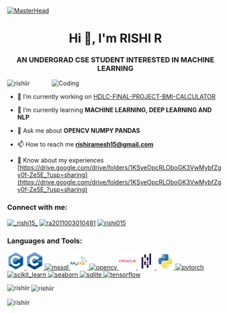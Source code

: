 [![MasterHead](https://tse2.mm.bing.net/th?id=OIP.nWQ_U5NKEfNeGCTfh_2-MwHaEq&pid=Api&P=0&h=180)](https://tse2.mm.bing.net/th?id=OIP.nWQ_U5NKEfNeGCTfh_2-MwHaEq&pid=Api&P=0&h=180)
<h1 align="center">Hi 👋, I'm RISHI R</h1>
<h3 align="center">AN UNDERGRAD CSE STUDENT INTERESTED IN MACHINE LEARNING</h3>
<img align="right" alt="Coding" width="400" src="https://cdn.dribbble.com/users/1292677/screenshots/6139167/avento.gif">


<p align="left"> <img src="[https://komarev.com/ghpvc/?username=rishiir&label=Profile%20views&color=0e75b6&style=flat](https://cdn.dribbble.com/users/1059583/screenshots/4171367/coding-freak.gif)" alt="rishiir" /> </p>

- 🔭 I’m currently working on [HDLC-FINAL-PROJECT-BMI-CALCULATOR](https://github.com/RishiiR/HDLC-FINAL-PROJECT-BMI-CALCULATOR)

- 🌱 I’m currently learning **MACHINE LEARNING, DEEP LEARNING AND NLP**

- 💬 Ask me about **OPENCV NUMPY PANDAS**

- 📫 How to reach me **rishiramesh15@gmail.com**

- 📄 Know about my experiences [https://drive.google.com/drive/folders/1KSyeOpcRLOboGK3VwMybfZgy0f-Ze5E_?usp=sharing](https://drive.google.com/drive/folders/1KSyeOpcRLOboGK3VwMybfZgy0f-Ze5E_?usp=sharing)

<h3 align="left">Connect with me:</h3>
<p align="left">
<a href="https://instagram.com/_rishi15_" target="blank"><img align="center" src="https://raw.githubusercontent.com/rahuldkjain/github-profile-readme-generator/master/src/images/icons/Social/instagram.svg" alt="_rishi15_" height="30" width="40" /></a>
<a href="https://www.hackerrank.com/ra2011003010481" target="blank"><img align="center" src="https://raw.githubusercontent.com/rahuldkjain/github-profile-readme-generator/master/src/images/icons/Social/hackerrank.svg" alt="ra2011003010481" height="30" width="40" /></a>
<a href="https://www.leetcode.com/rishi015" target="blank"><img align="center" src="https://raw.githubusercontent.com/rahuldkjain/github-profile-readme-generator/master/src/images/icons/Social/leet-code.svg" alt="rishi015" height="30" width="40" /></a>
</p>

<h3 align="left">Languages and Tools:</h3>
<p align="left"> <a href="https://www.cprogramming.com/" target="_blank" rel="noreferrer"> <img src="https://raw.githubusercontent.com/devicons/devicon/master/icons/c/c-original.svg" alt="c" width="40" height="40"/> </a> <a href="https://www.w3schools.com/cpp/" target="_blank" rel="noreferrer"> <img src="https://raw.githubusercontent.com/devicons/devicon/master/icons/cplusplus/cplusplus-original.svg" alt="cplusplus" width="40" height="40"/> </a> <a href="https://www.microsoft.com/en-us/sql-server" target="_blank" rel="noreferrer"> <img src="https://www.svgrepo.com/show/303229/microsoft-sql-server-logo.svg" alt="mssql" width="40" height="40"/> </a> <a href="https://www.mysql.com/" target="_blank" rel="noreferrer"> <img src="https://raw.githubusercontent.com/devicons/devicon/master/icons/mysql/mysql-original-wordmark.svg" alt="mysql" width="40" height="40"/> </a> <a href="https://opencv.org/" target="_blank" rel="noreferrer"> <img src="https://www.vectorlogo.zone/logos/opencv/opencv-icon.svg" alt="opencv" width="40" height="40"/> </a> <a href="https://www.oracle.com/" target="_blank" rel="noreferrer"> <img src="https://raw.githubusercontent.com/devicons/devicon/master/icons/oracle/oracle-original.svg" alt="oracle" width="40" height="40"/> </a> <a href="https://pandas.pydata.org/" target="_blank" rel="noreferrer"> <img src="https://raw.githubusercontent.com/devicons/devicon/2ae2a900d2f041da66e950e4d48052658d850630/icons/pandas/pandas-original.svg" alt="pandas" width="40" height="40"/> </a> <a href="https://www.python.org" target="_blank" rel="noreferrer"> <img src="https://raw.githubusercontent.com/devicons/devicon/master/icons/python/python-original.svg" alt="python" width="40" height="40"/> </a> <a href="https://pytorch.org/" target="_blank" rel="noreferrer"> <img src="https://www.vectorlogo.zone/logos/pytorch/pytorch-icon.svg" alt="pytorch" width="40" height="40"/> </a> <a href="https://scikit-learn.org/" target="_blank" rel="noreferrer"> <img src="https://upload.wikimedia.org/wikipedia/commons/0/05/Scikit_learn_logo_small.svg" alt="scikit_learn" width="40" height="40"/> </a> <a href="https://seaborn.pydata.org/" target="_blank" rel="noreferrer"> <img src="https://seaborn.pydata.org/_images/logo-mark-lightbg.svg" alt="seaborn" width="40" height="40"/> </a> <a href="https://www.sqlite.org/" target="_blank" rel="noreferrer"> <img src="https://www.vectorlogo.zone/logos/sqlite/sqlite-icon.svg" alt="sqlite" width="40" height="40"/> </a> <a href="https://www.tensorflow.org" target="_blank" rel="noreferrer"> <img src="https://www.vectorlogo.zone/logos/tensorflow/tensorflow-icon.svg" alt="tensorflow" width="40" height="40"/> </a> </p>

<p><img align="left" src="https://github-readme-stats.vercel.app/api/top-langs?username=rishiir&show_icons=true&locale=en&layout=compact" alt="rishiir" /></p>

<p>&nbsp;<img align="center" src="https://github-readme-stats.vercel.app/api?username=rishiir&show_icons=true&locale=en" alt="rishiir" /></p>

<p><img align="center" src="https://github-readme-streak-stats.herokuapp.com/?user=rishiir&" alt="rishiir" /></p>

